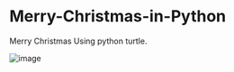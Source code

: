 # Merry-Christmas-in-Python
Merry Christmas Using python turtle.

![image](https://github.com/techprogrammer70/Merry-Christmas-in-Python/assets/136829394/3c1eb60a-337b-488a-9dfd-86a5e7d7ea84)
